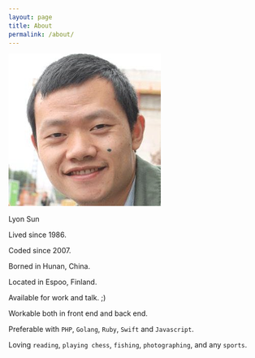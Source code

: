 ```yaml
---
layout: page
title: About
permalink: /about/
---
```


![Me](/assets/images/031ab34.jpg)



Lyon Sun

Lived since 1986.

Coded since 2007.

Borned in Hunan, China.

Located in Espoo, Finland.

Available for work and talk. ;)

Workable both in front end and back end.

Preferable with `PHP`, `Golang`, `Ruby`, `Swift` and `Javascript`.

Loving `reading`, `playing chess`, `fishing`, `photographing`, and any `sports`.
